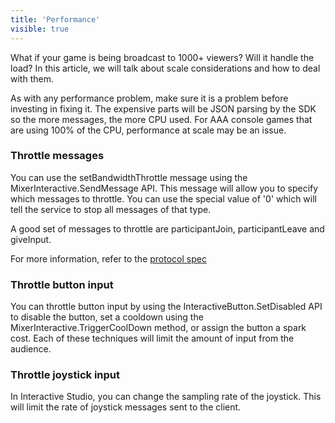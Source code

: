 ```yaml
---
title: 'Performance'
visible: true
---
```


What if your game is being broadcast to 1000+ viewers? Will it handle the load? In this article, we will talk about scale considerations and how to deal with them.

As with any performance problem, make sure it is a problem before investing in fixing it. The expensive parts will be JSON parsing by the SDK so the more messages, the more CPU used. For AAA console games that are using 100% of the CPU, performance at scale may be an issue.

### Throttle messages
You can use the setBandwidthThrottle message using the MixerInteractive.SendMessage API. This message will allow you to specify which messages to throttle. You can use the special value of '0' which will tell the service to stop all messages of that type.

A good set of messages to throttle are participantJoin, participantLeave and giveInput.

For more information, refer to the [protocol spec](https://dev.mixer.com/reference/interactive/protocol/protocol.pdf)

### Throttle button input
You can throttle button input by using the InteractiveButton.SetDisabled API to disable the button, set a cooldown using the MixerInteractive.TriggerCoolDown method, or assign the button a spark cost. Each of these techniques will limit the amount of input from the audience.

### Throttle joystick input
In Interactive Studio, you can change the sampling rate of the joystick. This will limit the rate of joystick messages sent to the client.